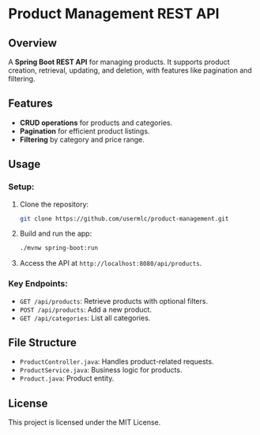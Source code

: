 # Product Management REST API

## Overview
A **Spring Boot REST API** for managing products. It supports product creation, retrieval, updating, and deletion, with features like pagination and filtering.

## Features
- **CRUD operations** for products and categories.
- **Pagination** for efficient product listings.
- **Filtering** by category and price range.

## Usage

### Setup:
1. Clone the repository:
   ```bash
   git clone https://github.com/usermlc/product-management.git
   ```
2. Build and run the app:
   ```bash
   ./mvnw spring-boot:run
   ```
3. Access the API at `http://localhost:8080/api/products`.

### Key Endpoints:
- `GET /api/products`: Retrieve products with optional filters.
- `POST /api/products`: Add a new product.
- `GET /api/categories`: List all categories.

## File Structure
- `ProductController.java`: Handles product-related requests.
- `ProductService.java`: Business logic for products.
- `Product.java`: Product entity.

## License
This project is licensed under the MIT License. 
